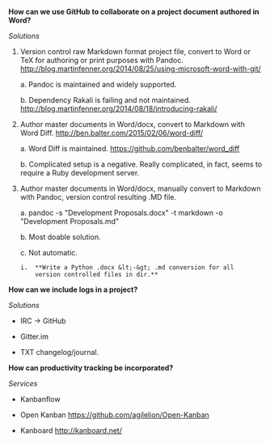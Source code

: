 **How can we use GitHub to collaborate on a project document authored in
Word?**

*Solutions*

1.  Version control raw Markdown format project file, convert to Word or
    TeX for authoring or print purposes with Pandoc.
    <http://blog.martinfenner.org/2014/08/25/using-microsoft-word-with-git/>

    a.  Pandoc is maintained and widely supported.

    b.  Dependency Rakali is failing and not maintained.
        <http://blog.martinfenner.org/2014/08/18/introducing-rakali/>

2.  Author master documents in Word/docx, convert to Markdown with
    Word Diff. <http://ben.balter.com/2015/02/06/word-diff/>

    a.  Word Diff is maintained.
        <https://github.com/benbalter/word_diff>

    b.  Complicated setup is a negative. Really complicated, in fact,
        seems to require a Ruby development server.

3.  Author master documents in Word/docx, manually convert to Markdown
    with Pandoc, version control resulting .MD file.

    a.  pandoc -s "Development Proposals.docx" -t markdown -o
        "Development Proposals.md"

    b.  Most doable solution.

    c.  Not automatic.

        i.  **Write a Python .docx &lt;-&gt; .md conversion for all
            version controlled files in dir.**

**How can we include logs in a project?**

*Solutions*

-   IRC -&gt; GitHub

-   Gitter.im

-   TXT changelog/journal.

**How can productivity tracking be incorporated?**

*Services*

-   Kanbanflow

-   Open Kanban <https://github.com/agilelion/Open-Kanban>

-   Kanboard <http://kanboard.net/>

